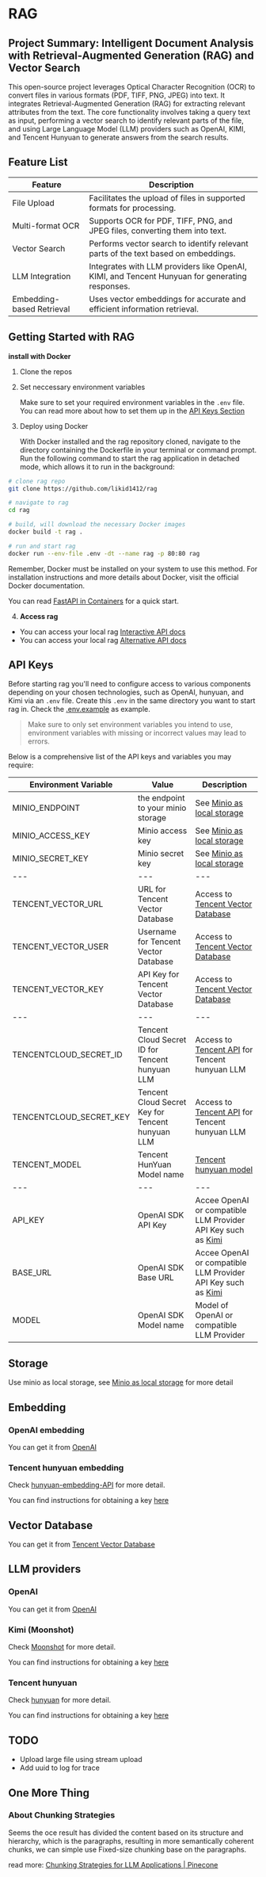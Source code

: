 # RAG

## Project Summary: Intelligent Document Analysis with Retrieval-Augmented Generation (RAG) and Vector Search

This open-source project leverages Optical Character Recognition (OCR) to convert files in various formats (PDF, TIFF, PNG, JPEG) into text. It integrates Retrieval-Augmented Generation (RAG) for extracting relevant attributes from the text. The core functionality involves taking a query text as input, performing a vector search to identify relevant parts of the file, and using Large Language Model (LLM) providers such as OpenAI, KIMI, and Tencent Hunyuan to generate answers from the search results.

## Feature List

| Feature                  | Description                                                                                      |
|--------------------------|--------------------------------------------------------------------------------------------------|
| File Upload              | Facilitates the upload of files in supported formats for processing.                             |
| Multi-format OCR         | Supports OCR for PDF, TIFF, PNG, and JPEG files, converting them into text.                      |
| Vector Search            | Performs vector search to identify relevant parts of the text based on embeddings.               |
| LLM Integration          | Integrates with LLM providers like OpenAI, KIMI, and Tencent Hunyuan for generating responses.   |
| Embedding-based Retrieval| Uses vector embeddings for accurate and efficient information retrieval.                         |

## Getting Started with RAG

**install with Docker**

1. Clone the repos
2. Set neccessary environment variables

    Make sure to set your required environment variables in the `.env` file. You can read more about how to set them up in the [API Keys Section](#api-keys)

3. Deploy using Docker

    With Docker installed and the rag repository cloned, navigate to the directory containing the Dockerfile in your terminal or command prompt. Run the following command to start the rag application in detached mode, which allows it to run in the background:

```bash
# clone rag repo
git clone https://github.com/likid1412/rag

# navigate to rag
cd rag

# build, will download the necessary Docker images
docker build -t rag .

# run and start rag
docker run --env-file .env -dt --name rag -p 80:80 rag

```

Remember, Docker must be installed on your system to use this method. For installation instructions and more details about Docker, visit the official Docker documentation.

You can read [FastAPI in Containers](https://fastapi.tiangolo.com/deployment/docker/) for a quick start.

4. **Access rag**

- You can access your local rag [Interactive API docs](http://127.0.0.1:80/docs)
- You can access your local rag [Alternative API docs](http://127.0.0.1:80/redoc)

## API Keys

Before starting rag you'll need to configure access to various components depending on your chosen technologies, such as OpenAI, hunyuan, and Kimi via an `.env` file. Create this `.env` in the same directory you want to start rag in. Check the [.env.example](./.env.example) as example.

>Make sure to only set environment variables you intend to use, environment variables with missing or incorrect values may lead to errors.

Below is a comprehensive list of the API keys and variables you may require:

| Environment Variable | Value | Description |
|---|---|---|
| MINIO_ENDPOINT | the endpoint to your minio storage | See [Minio as local storage](docs/minio.md) |
| MINIO_ACCESS_KEY | Minio access key | See [Minio as local storage](docs/minio.md) |
| MINIO_SECRET_KEY | Minio secret key | See [Minio as local storage](docs/minio.md) |
|---|---|---|
| TENCENT_VECTOR_URL | URL for Tencent Vector Database | Access to [Tencent Vector Database](https://console.cloud.tencent.com/vdb) |
| TENCENT_VECTOR_USER | Username for Tencent Vector Database | Access to [Tencent Vector Database](https://console.cloud.tencent.com/vdb) |
| TENCENT_VECTOR_KEY | API Key for Tencent Vector Database | Access to [Tencent Vector Database](https://console.cloud.tencent.com/vdb) |
|---|---|---|
| TENCENTCLOUD_SECRET_ID | Tencent Cloud Secret ID for Tencent hunyuan LLM | Access to [Tencent API](https://console.cloud.tencent.com/cam/capi) for Tencent hunyuan LLM |
| TENCENTCLOUD_SECRET_KEY | Tencent Cloud Secret Key for Tencent hunyuan LLM | Access to [Tencent API](https://console.cloud.tencent.com/cam/capi) for Tencent hunyuan LLM |
| TENCENT_MODEL | Tencent HunYuan Model name | [Tencent hunyuan model](https://cloud.tencent.com/document/api/1729/105701) |
|---|---|---|
| API_KEY | OpenAI SDK API Key | Accee OpenAI or compatible LLM Provider API Key such as [Kimi](https://platform.moonshot.cn/console/api-keys) |
| BASE_URL | OpenAI SDK Base URL | Accee OpenAI or compatible LLM Provider API Key such as [Kimi](https://platform.moonshot.cn/console/api-keys) |
| MODEL | OpenAI SDK Model name | Model of OpenAI or compatible LLM Provider |


## Storage

Use minio as local storage, see [Minio as local storage](docs/minio.md) for more detail

## Embedding

### OpenAI embedding

You can get it from [OpenAI](https://openai.com/)

### Tencent hunyuan embedding

Check [hunyuan-embedding-API](https://cloud.tencent.com/document/api/1729/102832) for more detail.

You can find instructions for obtaining a key [here](https://console.cloud.tencent.com/hunyuan/start)

## Vector Database

You can get it from [Tencent Vector Database](https://console.cloud.tencent.com/vdb)

## LLM providers

### OpenAI

You can get it from [OpenAI](https://openai.com/)

### Kimi (Moonshot)

Check [Moonshot](https://platform.moonshot.cn/docs/api/chat) for more detail.

You can find instructions for obtaining a key [here](https://platform.moonshot.cn/console/api-keys)

### Tencent hunyuan

Check [hunyuan](https://cloud.tencent.com/document/api/1729/105701) for more detail.

You can find instructions for obtaining a key [here](https://console.cloud.tencent.com/hunyuan/start)


## TODO

- Upload large file using stream upload
- Add uuid to log for trace

## One More Thing

### About Chunking Strategies

Seems the oce result has divided the content based on its structure and hierarchy, which is the paragraphs, resulting in more semantically coherent chunks, we can simple use Fixed-size chunking base on the paragraphs.

read more: [Chunking Strategies for LLM Applications | Pinecone](https://www.pinecone.io/learn/chunking-strategies/)